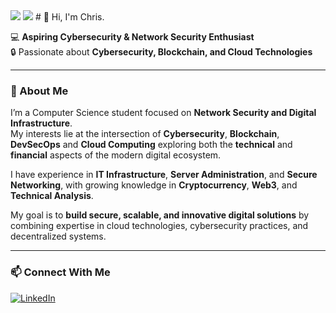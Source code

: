 <img src="https://encrypted-tbn0.gstatic.com/images?q=tbn:ANd9GcSb3fuflH47LAQHbtI0m79cif3ysL_v2PQLLQ&s"/>
<img src="[https://encrypted-tbn0.gstatic.com/images?q=tbn:ANd9GcSb3fuflH47LAQHbtI0m79cif3ysL_v2PQLLQ](https://i.makeagif.com/media/3-15-2021/xhf0FM.gif)&s"/>
# 👋 Hi, I'm Chris.

💻 **Aspiring Cybersecurity & Network Security Enthusiast**  
🔒 Passionate about **Cybersecurity, Blockchain, and Cloud Technologies**

---

### 🚀 About Me
I’m a Computer Science student focused on **Network Security and Digital Infrastructure**.  
My interests lie at the intersection of **Cybersecurity**, **Blockchain**, **DevSecOps** and **Cloud Computing** exploring both the **technical** and **financial** aspects of the modern digital ecosystem.

I have experience in **IT Infrastructure**, **Server Administration**, and **Secure Networking**, with growing knowledge in **Cryptocurrency**, **Web3**, and **Technical Analysis**.  

My goal is to **build secure, scalable, and innovative digital solutions** by combining expertise in cloud technologies, cybersecurity practices, and decentralized systems.

---

### 📫 Connect With Me
[![LinkedIn](https://img.shields.io/badge/LinkedIn-0077B5?style=for-the-badge&logo=linkedin&logoColor=white)](https://www.linkedin.com/in/christianjodiwisnuwardana/) 
